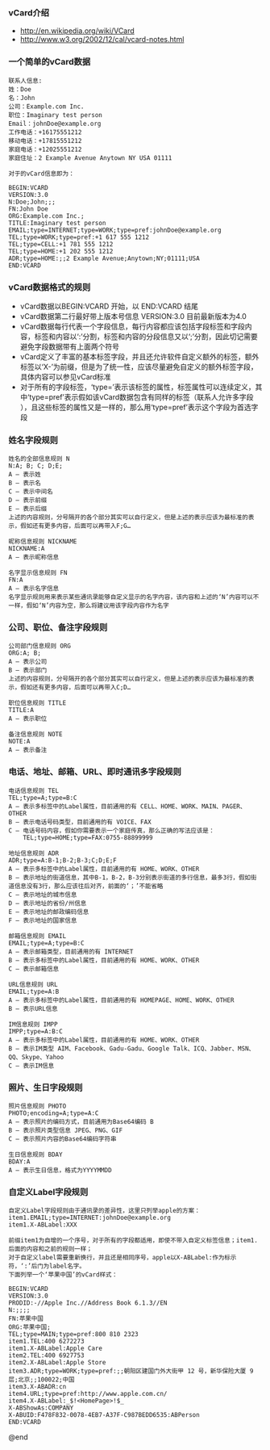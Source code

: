 ### vCard介绍
* http://en.wikipedia.org/wiki/VCard
* http://www.w3.org/2002/12/cal/vcard-notes.html

### 一个简单的vCard数据

    联系人信息:
    姓：Doe
    名：John
    公司：Example.com Inc.
    职位：Imaginary test person
    Email：johnDoe@example.org
    工作电话：+16175551212
    移动电话：+17815551212
    家庭电话：+12025551212
    家庭住址：2 Example Avenue Anytown NY USA 01111
    
    对于的vCard信息即为：
    
    BEGIN:VCARD
    VERSION:3.0
    N:Doe;John;;;
    FN:John Doe
    ORG:Example.com Inc.;
    TITLE:Imaginary test person
    EMAIL;type=INTERNET;type=WORK;type=pref:johnDoe@example.org
    TEL;type=WORK;type=pref:+1 617 555 1212
    TEL;type=CELL:+1 781 555 1212
    TEL;type=HOME:+1 202 555 1212
    ADR;type=HOME:;;2 Example Avenue;Anytown;NY;01111;USA
    END:VCARD

### vCard数据格式的规则
* vCard数据以BEGIN:VCARD 开始，以 END:VCARD 结尾
* vCard数据第二行最好带上版本号信息 VERSION:3.0 目前最新版本为4.0
* vCard数据每行代表一个字段信息，每行内容都应该包括字段标签和字段内容，标签和内容以‘:’分割，标签和内容的分段信息又以‘;’分割，因此切记需要避免字段数据带有上面两个符号
* vCard定义了丰富的基本标签字段，并且还允许软件自定义额外的标签，额外标签以‘X-’为前缀，但是为了统一性，应该尽量避免自定义的额外标签字段，具体内容可以参见vCard标准
* 对于所有的字段标签，‘type=’表示该标签的属性，标签属性可以连续定义，其中‘type=pref’表示假如该vCard数据包含有同样的标签（联系人允许多字段 ），且这些标签的属性又是一样的，那么用‘type=pref’表示这个字段为首选字段

### 姓名字段规则

    姓名的全部信息规则 N
    N:A; B; C; D;E;
    A – 表示姓
    B – 表示名
    C – 表示中间名
    D – 表示前缀
    E – 表示后缀
    上述的内容规则，分号隔开的各个部分其实可以自行定义，但是上述的表示应该为最标准的表示，假如还有更多内容，后面可以再带入F;G…

    昵称信息规则 NICKNAME
    NICKNAME:A
    A – 表示昵称信息
    
    名字显示信息规则 FN
    FN:A
    A – 表示名字信息
    名字显示规则用来表示某些通讯录能够自定义显示的名字内容，该内容和上述的‘N’内容可以不一样，假如‘N’内容为空，那么将建议用该字段内容作为名字

### 公司、职位、备注字段规则

    公司部门信息规则 ORG
    ORG:A; B;
    A – 表示公司
    B – 表示部门
    上述的内容规则，分号隔开的各个部分其实可以自行定义，但是上述的表示应该为最标准的表示，假如还有更多内容，后面可以再带入C;D…

    职位信息规则 TITLE
    TITLE:A
    A – 表示职位

    备注信息规则 NOTE
    NOTE:A
    A – 表示备注

### 电话、地址、邮箱、URL、即时通讯多字段规则

    电话信息规则 TEL
    TEL;type=A;type=B:C
    A – 表示多标签中的Label属性，目前通用的有 CELL、HOME、WORK、MAIN、PAGER、OTHER
    B – 表示电话号码类型，目前通用的有 VOICE、FAX
    C – 电话号码内容，假如你需要表示一个家庭传真，那么正确的写法应该是：
        TEL;type=HOME;type=FAX:0755-88899999

    地址信息规则 ADR
    ADR;type=A:B-1;B-2;B-3;C;D;E;F
    A – 表示多标签中的Label属性，目前通用的有 HOME、WORK、OTHER
    B – 表示地址的街道信息，其中B-1，B-2，B-3分别表示街道的多行信息，最多3行，假如街道信息没有3行，那么应该往后对齐，前面的‘；’不能省略
    C – 表示地址的城市信息
    D – 表示地址的省份/州信息
    E – 表示地址的邮政编码信息
    F – 表示地址的国家信息

    邮箱信息规则 EMAIL
    EMAIL;type=A;type=B:C
    A – 表示邮箱类型，目前通用的有 INTERNET
    B – 表示多标签中的Label属性，目前通用的有 HOME、WORK、OTHER
    C – 表示邮箱信息

    URL信息规则 URL
    EMAIL;type=A:B
    A – 表示多标签中的Label属性，目前通用的有 HOMEPAGE、HOME、WORK、OTHER
    B – 表示URL信息

    IM信息规则 IMPP
    IMPP;type=A:B:C
    A – 表示多标签中的Label属性，目前通用的有 HOME、WORK、OTHER
    B – 表示IM类型 AIM、Facebook、Gadu-Gadu、Google Talk、ICQ、Jabber、MSN、QQ、Skype、Yahoo
    C – 表示IM信息

### 照片、生日字段规则

    照片信息规则 PHOTO
    PHOTO;encoding=A;type=A:C
    A – 表示照片的编码方式，目前通用为Base64编码 B
    B – 表示照片类型信息 JPEG、PNG、GIF
    C – 表示照片内容的Base64编码字符串

    生日信息规则 BDAY
    BDAY:A
    A – 表示生日信息，格式为YYYYMMDD

### 自定义Label字段规则

    自定义Label字段规则由于通讯录的差异性，这里只列举apple的方案：
    item1.EMAIL;type=INTERNET:johnDoe@example.org
    item1.X-ABLabel:XXX

    前缀item1为自增的一个序号，对于所有的字段都适用，即使不带入自定义标签信息；item1.后面的内容和之前的规则一样；
    对于自定义label需要重新换行，并且还是相同序号，apple以X-ABLabel:作为标示符，‘:’后门为label名字。
    下面列举一个‘苹果中国’的vCard样式：
    
    BEGIN:VCARD
    VERSION:3.0
    PRODID:-//Apple Inc.//Address Book 6.1.3//EN
    N:;;;;
    FN:苹果中国
    ORG:苹果中国;
    TEL;type=MAIN;type=pref:800 810 2323
    item1.TEL:400 6272273
    item1.X-ABLabel:Apple Care
    item2.TEL:400 6927753
    item2.X-ABLabel:Apple Store
    item3.ADR;type=WORK;type=pref:;;朝阳区建国门外大街甲 12 号，新华保险大厦 9 层;北京;;100022;中国
    item3.X-ABADR:cn
    item4.URL;type=pref:http://www.apple.com.cn/
    item4.X-ABLabel:_$!<HomePage>!$_
    X-ABShowAs:COMPANY
    X-ABUID:F478F832-0078-4EB7-A37F-C987BEDD6535:ABPerson
    END:VCARD

@end
